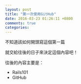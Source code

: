```yaml
---
layout: post
title: "第一次使用GitHub"
date: 2016-03-23 01:26:11 +0800
comments: true
categories:
---
```

不知道該如何開頭寫這個第一篇

就交給往後的日子來決定這個內容吧！

往後的內容主要是：

* Rails101
* GitHub
